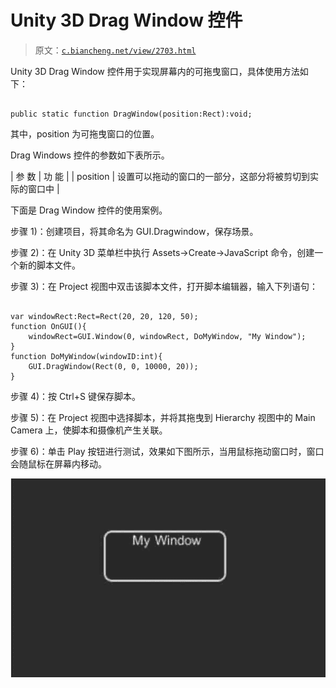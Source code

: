 # Unity 3D Drag Window 控件

> 原文：[`c.biancheng.net/view/2703.html`](http://c.biancheng.net/view/2703.html)

Unity 3D Drag Window 控件用于实现屏幕内的可拖曳窗口，具体使用方法如下：

```

public static function DragWindow(position:Rect):void;
```

其中，position 为可拖曳窗口的位置。

Drag Windows 控件的参数如下表所示。

| 参 数 | 功 能 |
| position | 设置可以拖动的窗口的一部分，这部分将被剪切到实际的窗口中 |

下面是 Drag Window 控件的使用案例。

步骤 1)：创建项目，将其命名为 GUI.Dragwindow，保存场景。

步骤 2)：在 Unity 3D 菜单栏中执行 Assets→Create→JavaScript 命令，创建一个新的脚本文件。

步骤 3)：在 Project 视图中双击该脚本文件，打开脚本编辑器，输入下列语句：

```

var windowRect:Rect=Rect(20, 20, 120, 50);
function OnGUI(){
    windowRect=GUI.Window(0, windowRect, DoMyWindow, "My Window");
}
function DoMyWindow(windowID:int){
    GUI.DragWindow(Rect(0, 0, 10000, 20));
}
```

步骤 4)：按 Ctrl+S 键保存脚本。

步骤 5)：在 Project 视图中选择脚本，并将其拖曳到 Hierarchy 视图中的 Main Camera 上，使脚本和摄像机产生关联。

步骤 6)：单击 Play 按钮进行测试，效果如下图所示，当用鼠标拖动窗口时，窗口会随鼠标在屏幕内移动。

![测试效果](img/89fc015d0ebc8a26b1f4f77046615d0d.png)